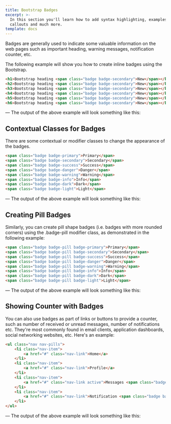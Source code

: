 ```yaml
---
title: Bootstrap Badges 
excerpt: >-
  In this section you'll learn how to add syntax highlighting, examples,
  callouts and much more.
template: docs
---
```

Badges are generally used to indicate some valuable information on the web pages such as important heading, warning messages, notification counter, etc.

The following example will show you how to create inline badges using the Bootstrap.

```html
<h1>Bootstrap heading <span class="badge badge-secondary">New</span></h1>
<h2>Bootstrap heading <span class="badge badge-secondary">New</span></h2>
<h3>Bootstrap heading <span class="badge badge-secondary">New</span></h3>
<h4>Bootstrap heading <span class="badge badge-secondary">New</span></h4>
<h5>Bootstrap heading <span class="badge badge-secondary">New</span></h5>
<h6>Bootstrap heading <span class="badge badge-secondary">New</span></h6>
```

— The output of the above example will look something like this:

## Contextual Classes for Badges

There are some contextual or modifier classes to change the appearance of the badges.

```html
<span class="badge badge-primary">Primary</span>
<span class="badge badge-secondary">Secondary</span>
<span class="badge badge-success">Success</span>
<span class="badge badge-danger">Danger</span>
<span class="badge badge-warning">Warning</span>
<span class="badge badge-info">Info</span>
<span class="badge badge-dark">Dark</span>
<span class="badge badge-light">Light</span>
```

— The output of the above example will look something like this:

## Creating Pill Badges

Similarly, you can create pill shape badges (i.e. badges with more rounded corners) using the .badge-pill modifier class, as demonstrated in the following example:

```html
<span class="badge badge-pill badge-primary">Primary</span>
<span class="badge badge-pill badge-secondary">Secondary</span>
<span class="badge badge-pill badge-success">Success</span>
<span class="badge badge-pill badge-danger">Danger</span>
<span class="badge badge-pill badge-warning">Warning</span>
<span class="badge badge-pill badge-info">Info</span>
<span class="badge badge-pill badge-dark">Dark</span>
<span class="badge badge-pill badge-light">Light</span>
```

— The output of the above example will look something like this:

## Showing Counter with Badges

You can also use badges as part of links or buttons to provide a counter, such as number of received or unread messages, number of notifications etc. They're most commonly found in email clients, application dashboards, social networking websites, etc. Here's an example:

```html
<ul class="nav nav-pills">
    <li class="nav-item">
        <a href="#" class="nav-link">Home</a>
    </li>
    <li class="nav-item">
        <a href="#" class="nav-link">Profile</a>
    </li>
    <li class="nav-item">
        <a href="#" class="nav-link active">Messages <span class="badge badge-light">24</span></a>
    </li>
    <li class="nav-item">
        <a href="#" class="nav-link">Notification <span class="badge badge-primary">5</span></a>
    </li>
</ul>
```

— The output of the above example will look something like this:
